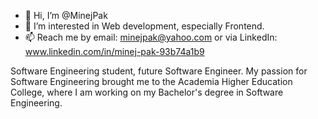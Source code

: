 - 👋 Hi, I’m @MinejPak
- 👀 I’m interested in Web development, especially Frontend.
- 📫 Reach me by email: minejpak@yahoo.com or via LinkedIn: www.linkedin.com/in/minej-pak-93b74a1b9

Software Engineering student, future Software Engineer. My passion for Software Engineering brought me to the Academia Higher Education College, where I am working on my Bachelor's degree in Software Engineering. 

<!---
MinejPak/MinejPak is a ✨ special ✨ repository because its `README.md` (this file) appears on your GitHub profile.
You can click the Preview link to take a look at your changes.
--->
